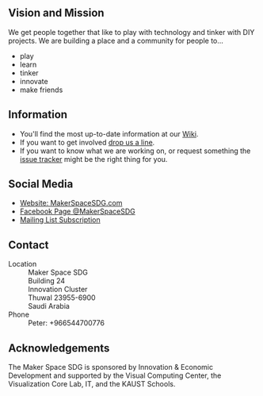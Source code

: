 ## Vision and Mission
We get people together that like to play with technology and tinker with DIY projects.
We are building a place and a community for people to...

* play
* learn
* tinker
* innovate
* make friends

## Information
* You'll find the most up-to-date information at our [Wiki](https://github.com/MakerSpaceSDG/MakerSpace/wiki).
* If you want to get involved [drop us a line](mailto:peter.rautek@kaust.edu.sa).
* If you want to know what we are working on, or request something the [issue tracker](https://github.com/MakerSpaceSDG/MakerSpace/issues) might be the right thing for you.

## Social Media
* [Website: MakerSpaceSDG.com](https://MakerSpaceSDG.com)
* [Facebook Page @MakerSpaceSDG](https://www.facebook.com/MakerSpaceSDG/)
* [Mailing List Subscription](http://facebook.us13.list-manage.com/subscribe?u=e4c161b70aea7a53d9c9c1c54&id=a21fb611fb)

## Contact

<dl>
  <dt>Location</dt>
  <dd>Maker Space SDG<br>
  Building 24<br>
  Innovation Cluster<br>
  Thuwal 23955-6900<br>
  Saudi Arabia</dd>
  <dt>Phone</dt>
  <dd>Peter:  +966544700776</dd>
</dl>

## Acknowledgements
The Maker Space SDG is sponsored by Innovation & Economic Development and supported by the Visual Computing Center, the Visualization Core Lab, IT, and the KAUST Schools.
